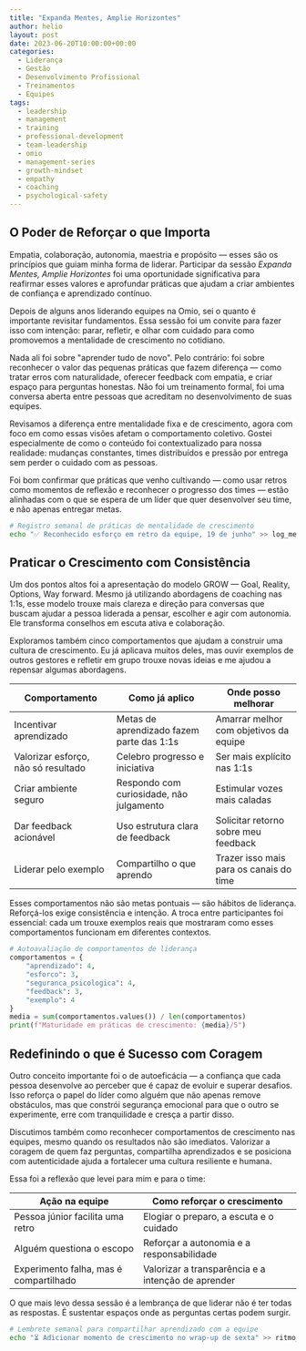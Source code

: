 ```yaml
---
title: "Expanda Mentes, Amplie Horizontes"
author: helio
layout: post
date: 2023-06-20T10:00:00+00:00
categories:
  - Liderança
  - Gestão
  - Desenvolvimento Profissional
  - Treinamentos
  - Equipes
tags:
  - leadership
  - management
  - training
  - professional-development
  - team-leadership
  - omio
  - management-series
  - growth-mindset
  - empathy
  - coaching
  - psychological-safety
---
```


## O Poder de Reforçar o que Importa

Empatia, colaboração, autonomia, maestria e propósito — esses são os princípios que guiam minha forma de liderar. Participar da sessão _Expanda Mentes, Amplie Horizontes_ foi uma oportunidade significativa para reafirmar esses valores e aprofundar práticas que ajudam a criar ambientes de confiança e aprendizado contínuo.

Depois de alguns anos liderando equipes na Omio, sei o quanto é importante revisitar fundamentos. Essa sessão foi um convite para fazer isso com intenção: parar, refletir, e olhar com cuidado para como promovemos a mentalidade de crescimento no cotidiano.

Nada ali foi sobre "aprender tudo de novo". Pelo contrário: foi sobre reconhecer o valor das pequenas práticas que fazem diferença — como tratar erros com naturalidade, oferecer feedback com empatia, e criar espaço para perguntas honestas. Não foi um treinamento formal, foi uma conversa aberta entre pessoas que acreditam no desenvolvimento de suas equipes.

Revisamos a diferença entre mentalidade fixa e de crescimento, agora com foco em como essas visões afetam o comportamento coletivo. Gostei especialmente de como o conteúdo foi contextualizado para nossa realidade: mudanças constantes, times distribuídos e pressão por entrega sem perder o cuidado com as pessoas.

Foi bom confirmar que práticas que venho cultivando — como usar retros como momentos de reflexão e reconhecer o progresso dos times — estão alinhadas com o que se espera de um líder que quer desenvolver seu time, e não apenas entregar metas.

```bash
# Registro semanal de práticas de mentalidade de crescimento
echo "✅ Reconhecido esforço em retro da equipe, 19 de junho" >> log_mentalidade.txt
```

## Praticar o Crescimento com Consistência

Um dos pontos altos foi a apresentação do modelo GROW — Goal, Reality, Options, Way forward. Mesmo já utilizando abordagens de coaching nas 1:1s, esse modelo trouxe mais clareza e direção para conversas que buscam ajudar a pessoa liderada a pensar, escolher e agir com autonomia. Ele transforma conselhos em escuta ativa e colaboração.

Exploramos também cinco comportamentos que ajudam a construir uma cultura de crescimento. Eu já aplicava muitos deles, mas ouvir exemplos de outros gestores e refletir em grupo trouxe novas ideias e me ajudou a repensar algumas abordagens.

| Comportamento                       | Como já aplico                            | Onde posso melhorar                     |
| ----------------------------------- | ----------------------------------------- | --------------------------------------- |
| Incentivar aprendizado              | Metas de aprendizado fazem parte das 1:1s | Amarrar melhor com objetivos da equipe  |
| Valorizar esforço, não só resultado | Celebro progresso e iniciativa            | Ser mais explícito nas 1:1s             |
| Criar ambiente seguro               | Respondo com curiosidade, não julgamento  | Estimular vozes mais caladas            |
| Dar feedback acionável              | Uso estrutura clara de feedback           | Solicitar retorno sobre meu feedback    |
| Liderar pelo exemplo                | Compartilho o que aprendo                 | Trazer isso mais para os canais do time |

Esses comportamentos não são metas pontuais — são hábitos de liderança. Reforçá-los exige consistência e intenção. A troca entre participantes foi essencial: cada um trouxe exemplos reais que mostraram como esses comportamentos funcionam em diferentes contextos.

```python
# Autoavaliação de comportamentos de liderança
comportamentos = {
    "aprendizado": 4,
    "esforco": 3,
    "seguranca_psicologica": 4,
    "feedback": 3,
    "exemplo": 4
}
media = sum(comportamentos.values()) / len(comportamentos)
print(f"Maturidade em práticas de crescimento: {media}/5")
```

## Redefinindo o que é Sucesso com Coragem

Outro conceito importante foi o de autoeficácia — a confiança que cada pessoa desenvolve ao perceber que é capaz de evoluir e superar desafios. Isso reforça o papel do líder como alguém que não apenas remove obstáculos, mas que constrói segurança emocional para que o outro se experimente, erre com tranquilidade e cresça a partir disso.

Discutimos também como reconhecer comportamentos de crescimento nas equipes, mesmo quando os resultados não são imediatos. Valorizar a coragem de quem faz perguntas, compartilha aprendizados e se posiciona com autenticidade ajuda a fortalecer uma cultura resiliente e humana.

Essa foi a reflexão que levei para mim e para o time:

| Ação na equipe                         | Como reforçar o crescimento                        |
| -------------------------------------- | -------------------------------------------------- |
| Pessoa júnior facilita uma retro       | Elogiar o preparo, a escuta e o cuidado            |
| Alguém questiona o escopo              | Reforçar a autonomia e a responsabilidade          |
| Experimento falha, mas é compartilhado | Valorizar a transparência e a intenção de aprender |

O que mais levo dessa sessão é a lembrança de que liderar não é ter todas as respostas. É sustentar espaços onde as perguntas certas podem surgir.

```bash
# Lembrete semanal para compartilhar aprendizado com a equipe
echo "⏳ Adicionar momento de crescimento no wrap-up de sexta" >> ritmo_time.txt
```
